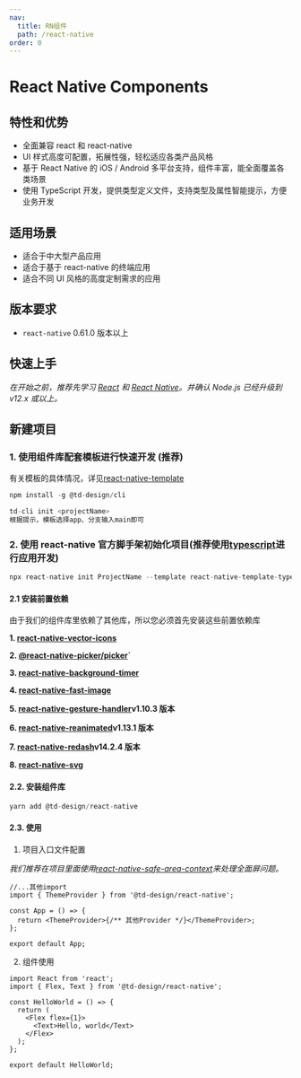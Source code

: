 ```yaml
---
nav:
  title: RN组件
  path: /react-native
order: 0
---
```


# React Native Components

## 特性和优势

- 全面兼容 react 和 react-native
- UI 样式高度可配置，拓展性强，轻松适应各类产品风格
- 基于 React Native 的 iOS / Android 多平台支持，组件丰富，能全面覆盖各类场景
- 使用 TypeScript 开发，提供类型定义文件，支持类型及属性智能提示，方便业务开发

## 适用场景

- 适合于中大型产品应用
- 适合于基于 react-native 的终端应用
- 适合不同 UI 风格的高度定制需求的应用

## 版本要求

- `react-native` 0.61.0 版本以上

## 快速上手

_在开始之前，推荐先学习 [React](https://reactjs.org/) 和 [React Native](http://reactnative.dev/)。并确认 Node.js 已经升级到 v12.x 或以上。_

## 新建项目

### 1. 使用组件库配套模板进行快速开发 (**推荐**)

有关模板的具体情况，详见[react-native-template](/react-native/rn-template)

```js | pure
npm install -g @td-design/cli

td-cli init <projectName>
根据提示，模板选择app、分支输入main即可
```

### 2. 使用 react-native 官方脚手架初始化项目(推荐使用[typescript](https://www.typescriptlang.org/)进行应用开发)

```js | pure
npx react-native init ProjectName --template react-native-template-typescript
```

#### 2.1 安装前置依赖

由于我们的组件库里依赖了其他库，所以您必须首先安装这些前置依赖库

**1. [react-native-vector-icons](https://github.com/oblador/react-native-vector-icons)**

**2. [@react-native-picker/picker](https://github.com/react-native-picker/picker)`**

**3. [react-native-background-timer](https://github.com/ocetnik/react-native-background-timer)**

**4. [react-native-fast-image](https://github.com/DylanVann/react-native-fast-image)**

**5. [react-native-gesture-handler](https://github.com/software-mansion/react-native-gesture-handler)v1.10.3 版本**

**6. [react-native-reanimated](https://github.com/software-mansion/react-native-reanimated)v1.13.1 版本**

**7. [react-native-redash](https://github.com/wcandillon/react-native-redash)v14.2.4 版本**

**8. [react-native-svg](https://github.com/react-native-svg/react-native-svg)**

#### 2.2. 安装组件库

```js
yarn add @td-design/react-native
```

#### 2.3. 使用

1. 项目入口文件配置

_我们推荐在项目里面使用[react-native-safe-area-context](https://github.com/th3rdwave/react-native-safe-area-context)来处理全面屏问题。_

```tsx | pure
//...其他import
import { ThemeProvider } from '@td-design/react-native';

const App = () => {
  return <ThemeProvider>{/** 其他Provider */}</ThemeProvider>;
};

export default App;
```

2. 组件使用

```tsx | pure
import React from 'react';
import { Flex, Text } from '@td-design/react-native';

const HelloWorld = () => {
  return (
    <Flex flex={1}>
      <Text>Hello, world</Text>
    </Flex>
  );
};

export default HelloWorld;
```
